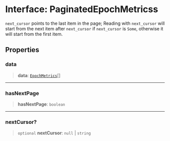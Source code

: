 # Interface: PaginatedEpochMetricss

`next_cursor` points to the last item in the page; Reading with `next_cursor` will start from the
next item after `next_cursor` if `next_cursor` is `Some`, otherwise it will start from the first
item.

## Properties

### data

> **data**: [`EpochMetrics`](EpochMetrics.md)[]

***

### hasNextPage

> **hasNextPage**: `boolean`

***

### nextCursor?

> `optional` **nextCursor**: `null` \| `string`
